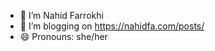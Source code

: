 
- 🔭 I’m Nahid Farrokhi
- 🌱 I’m blogging on https://nahidfa.com/posts/
- 😄 Pronouns: she/her

<!--
**nahidf/nahidf** is a ✨ _special_ ✨ repository because its `README.md` (this file) appears on your GitHub profile.

Here are some ideas to get you started:

- 🔭 I’m Nahid Farrokhi
- 🌱 I’m currently learning Blazor 
- 👯 I’m looking to collaborate on ...
- 🤔 I’m looking for help with ...
- 💬 Ask me about ...
- 📫 How to reach me: https://nahidfa.com/
- 😄 Pronouns: she/her
- ⚡ Fun fact: ...
-->
